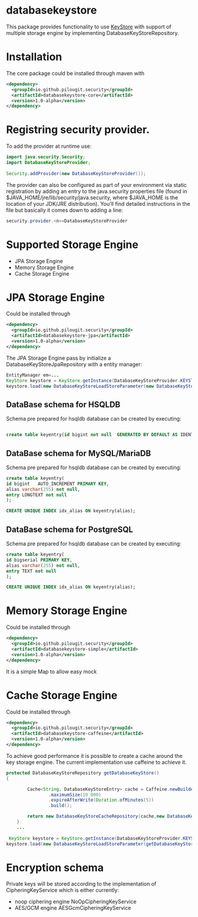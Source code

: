 # databasekeystore
This package provides functionality to use [KeyStore](https://docs.oracle.com/javase/8/docs/api/java/security/KeyStore.html)  with support of multiple storage engine by implementing DatabaseKeyStoreRepository.

# Installation
The core package could be installed through maven with 

```xml 
<dependency>
  <groupId>io.github.pilougit.security</groupId>
  <artifactId>databasekeystore-core</artifactId>
  <version>1.0-alpha</version>
</dependency>
```


# Registring security provider.

To add the provider at runtime use:

```java
import java.security.Security;
import DatabaseKeyStoreProvider;
    
Security.addProvider(new DatabaseKeyStoreProvider());

```
The provider can also be configured as part of your environment via static registration by adding an entry to the java.security properties file (found in $JAVA_HOME/jre/lib/security/java.security, where $JAVA_HOME is the location of your JDK/JRE distribution). You'll find detailed instructions in the file but basically it comes down to adding a line:
```java
security.provider.<n>=DatabaseKeyStoreProvider


```


# Supported Storage Engine

* JPA Storage Engine
* Memory Storage Engine
* Cache Storage Engine 


# JPA Storage Engine

Could be installed through
```xml 
<dependency>
  <groupId>io.github.pilougit.security</groupId>
  <artifactId>databasekeystore-jpa</artifactId>
  <version>1.0-alpha</version>
</dependency>
```

The JPA Storage Engine pass by initialize a DatabaseKeyStoreJpaRepository with a entity manager:
```java
EntityManager em=...
KeyStore keystore = KeyStore.getInstance(DatabaseKeyStoreProvider.KEYSTORE, DatabaseKeyStoreProvider.PROVIDER_NAME);
keystore.load(new DatabaseKeyStoreLoadStoreParameter(new DatabaseKeyStoreJpaRepository(em), new AESGcmCipheringKeyService()));


```
##  DataBase schema for HSQLDB ##

Schema pre prepared for hsqldb database can be created by executing:

``` sql

create table keyentry(id bigint not null  GENERATED BY DEFAULT AS IDENTITY,alias varchar(255) not null, entry LONGVARCHAR not null,  primary key (id));

```
## DataBase schema for MySQL/MariaDB ## 

Schema pre prepared for hsqldb database can be created by executing:

``` sql
create table keyentry(
id bigint   AUTO_INCREMENT PRIMARY KEY,
alias varchar(255) not null,
entry LONGTEXT not null
);

CREATE UNIQUE INDEX idx_alias ON keyentry(alias);
```

## DataBase schema for PostgreSQL ## 

Schema pre prepared for hsqldb database can be created by executing:

``` sql
create table keyentry(
id bigserial PRIMARY KEY,
alias varchar(255) not null,
entry TEXT not null
);

CREATE UNIQUE INDEX idx_alias ON keyentry(alias);
```
# Memory Storage Engine
Could be installed through
```xml 
<dependency>
  <groupId>io.github.pilougit.security</groupId>
  <artifactId>databasekeystore-simple</artifactId>
  <version>1.0-alpha</version>
</dependency>
```

It is a simple Map to allow easy mock

# Cache Storage Engine
Could be installed through
```xml 
<dependency>
  <groupId>io.github.pilougit.security</groupId>
  <artifactId>databasekeystore-caffeine</artifactId>
  <version>1.0-alpha</version>
</dependency>
```

To achieve good performance it is possible to create a cache around the key storage engine.
The current implementation use caffeine to achieve it.

``` java
protected DatabaseKeyStoreRepository getDatabaseKeyStore()
{

        Cache<String, DatabaseKeyStoreEntry> cache = Caffeine.newBuilder()
                .maximumSize(10_000)
                .expireAfterWrite(Duration.ofMinutes(5))
                .build();

        return new DatabaseKeyStoreCacheRepository(cache,new DatabaseKeyStoreMemoryRepository());
    }
    ...
 
 KeyStore keystore = KeyStore.getInstance(DatabaseKeyStoreProvider.KEYSTORE, DatabaseKeyStoreProvider.PROVIDER_NAME);
keystore.load(new DatabaseKeyStoreLoadStoreParameter(getDatabaseKeyStore(), new AESGcmCipheringKeyService()));

```
# Encryption schema

Private keys will be stored according to the implementation of CipheringKeyService which is either currently:
* noop ciphering engine NoOpCipheringKeyService
* AES/GCM engine AESGcmCipheringKeyService



